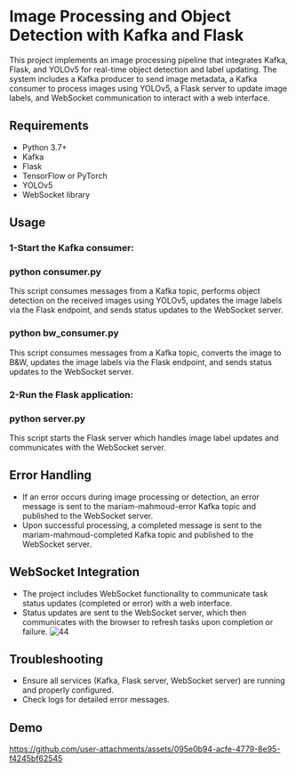# Image Processing and Object Detection with Kafka and Flask
This project implements an image processing pipeline that integrates Kafka, Flask, and YOLOv5 for real-time object detection and label updating. The system includes a Kafka producer to send image metadata, a Kafka consumer to process images using YOLOv5, a Flask server to update image labels, and WebSocket communication to interact with a web interface.
## Requirements
* Python 3.7+
* Kafka
* Flask
* TensorFlow or PyTorch
* YOLOv5
* WebSocket library
## Usage
### 1-Start the Kafka consumer: 
### python consumer.py
This script consumes messages from a Kafka topic, performs object detection on the received images using YOLOv5, updates the image labels via the Flask endpoint, and sends status updates to the WebSocket server.
### python bw_consumer.py
This script consumes messages from a Kafka topic, converts the image to B&W, updates the image labels via the Flask endpoint, and sends status updates to the WebSocket server.
### 2-Run the Flask application:
### python server.py
This script starts the Flask server which handles image label updates and communicates with the WebSocket server.
## Error Handling
* If an error occurs during image processing or detection, an error message is sent to the mariam-mahmoud-error Kafka topic and published to the WebSocket server.
* Upon successful processing, a completed message is sent to the mariam-mahmoud-completed Kafka topic and published to the WebSocket server.
## WebSocket Integration
* The project includes WebSocket functionality to communicate task status updates (completed or error) with a web interface.
* Status updates are sent to the WebSocket server, which then communicates with the browser to refresh tasks upon completion or failure.
![44](https://github.com/user-attachments/assets/206b9537-7854-470f-a0eb-9f67f95d967f)
## Troubleshooting
* Ensure all services (Kafka, Flask server, WebSocket server) are running and properly configured.
* Check logs for detailed error messages.
## Demo
https://github.com/user-attachments/assets/095e0b94-acfe-4779-8e95-f4245bf62545

